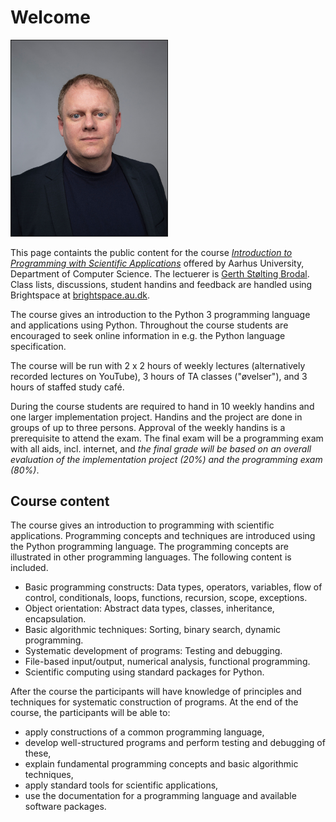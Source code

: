 # Welcome

<img src="gerth.jpg" title="Gerth Stølting Brodal (Foto: Søren Kjeldgaard)" border=1 width=250 width="40%" class="right">

This page containts the public content for the course [_Introduction to Programming with Scientific Applications_](https://kursuskatalog.au.dk/en/course/123832/Introduction-to-Programming-with-Scientific-Applications) offered by Aarhus University, Department of Computer Science. The lectuerer is [Gerth Stølting Brodal](https://cs.au.dk/~gerth/index.html).  Class lists, discussions, student handins and feedback are handled using Brightspace at [brightspace.au.dk](https://brightspace.au.dk/).

The course gives an introduction to the Python 3 programming language and applications using Python.  Throughout the course students are encouraged to seek online information in e.g. the Python language specification.

The course will be run with 2 x 2 hours of weekly lectures (alternatively recorded lectures on YouTube), 3 hours of TA classes ("øvelser"), and 3 hours of staffed study café.

During the course students are required to hand in 10 weekly handins and one larger implementation project. Handins and the project are done in groups of up to three persons. Approval of the weekly handins is a prerequisite to attend the exam. The final exam will be a programming exam with all aids, incl. internet, and _the final grade will be based on an overall evaluation of the implementation project (20%) and the programming exam (80%)_.

## Course content

The course gives an introduction to programming with scientific applications. Programming concepts and techniques are introduced using the Python programming language. The programming concepts are illustrated in other programming languages. The following content is included.

* Basic programming constructs: Data types, operators, variables, flow of control, conditionals, loops, functions, recursion, scope, exceptions.
* Object orientation: Abstract data types, classes, inheritance, encapsulation.
* Basic algorithmic techniques: Sorting, binary search, dynamic programming.
* Systematic development of programs: Testing and debugging.
* File-based input/output, numerical analysis, functional programming.
* Scientific computing using standard packages for Python.

After the course the participants will have knowledge of principles and techniques for systematic construction of programs. At the end of the course, the participants will be able to:

* apply constructions of a common programming language,
* develop well-structured programs and perform testing and debugging of these,
* explain fundamental programming concepts and basic algorithmic techniques,
* apply standard tools for scientific applications,
* use the documentation for a programming language and available software packages.
